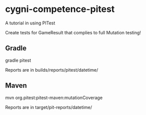 # cygni-competence-pitest
A tutorial in using PITest

Create tests for GameResult that complies to full Mutation testing!

## Gradle
gradle pitest

Reports are in builds/reports/pitest/datetime/

## Maven
mvn org.pitest:pitest-maven:mutationCoverage

Reports are in target/pit-reports/datetime/